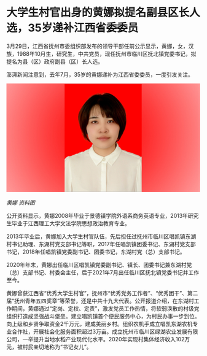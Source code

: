 # 大学生村官出身的黄娜拟提名副县区长人选，35岁递补江西省委委员

3月29日，江西省抚州市委组织部发布的领导干部任前公示显示，黄娜，女，汉族，1988年10月生，研究生，中共党员，现任抚州市临川区抚北镇党委书记，拟提名为县（区）政府副县（区）长人选。

澎湃新闻注意到，去年7月，35岁的黄娜递补为江西省委委员，一度引发关注。

![f1d1fddd1da077429748c03ef40caccd.jpg](https://raw.githubusercontent.com/qqhsx/qqnews_image/main/2024/03/30/大学生村官出身的黄娜拟提名副县区长人选，35岁递补江西省委委员/f1d1fddd1da077429748c03ef40caccd.jpg)

 _黄娜 资料图_

公开资料显示，黄娜2008年毕业于景德镇学院外语系商务英语专业，2013年研究生毕业于江西理工大学文法学院思想政治教育专业。

2013年毕业后，黄娜加入大学生村官队伍，先后担任过抚州市临川区唱凯镇东湖村书记助理、东湖村党支部书记等职，2017年任唱凯镇团委书记、东湖村党支部书记，2018年任唱凯镇党委副书记、团委书记，东湖村党（总）支部书记。

2020年年末，黄娜出任临川区唱凯镇党委副书记、镇长、团委书记兼东湖村党（总）支部书记、村委会主任，后于2021年7月出任临川区抚北镇党委书记并工作至今。

黄娜曾获江西省“优秀大学生村官”，抚州市“优秀党务工作者”、“优秀团干”、第二届“抚州青年五四奖章”等荣誉，还是中共十九大代表。公开报道介绍，在东湖村工作期间，黄娜通过“定岗、定权、定责”，激发党员工作热情，将软弱涣散的村级党组织打造成坚强战斗堡垒。建立唱凯镇首个便民服务中心，为村民办事一步到位。向上级和乡贤争取资金2千万元，建成美丽乡村。组织农机手成立唱凯东湖农机专业合作社，开展社会化服务面积超过3万亩。成立抚州市临川区绿湖农业发展有限公司，一举提升当地水稻产业现代化水平。2020年实现村集体经济收入102万元，被村民亲切地称为“书记女儿”。

